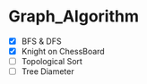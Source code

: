 # Graph_Algorithm

- [x]    BFS & DFS
- [x]    Knight on ChessBoard
- [ ]    Topological Sort
- [ ]    Tree Diameter
